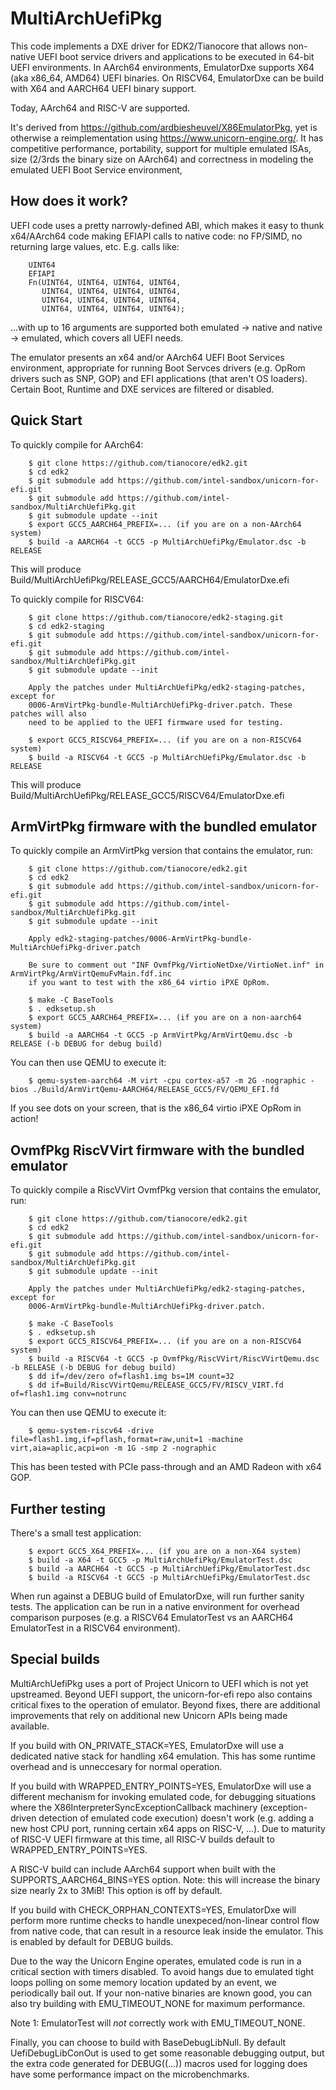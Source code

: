 # MultiArchUefiPkg

This code implements a DXE driver for EDK2/Tianocore that allows
non-native UEFI boot service drivers and applications to be executed
in 64-bit UEFI environments. In AArch64 environments, EmulatorDxe
supports X64 (aka x86_64, AMD64) UEFI binaries. On RISCV64,
EmulatorDxe can be build with X64 and AARCH64 UEFI binary support.

Today, AArch64 and RISC-V
are supported.

It's derived from https://github.com/ardbiesheuvel/X86EmulatorPkg, yet
is otherwise a reimplementation using https://www.unicorn-engine.org/.
It has competitive performance, portability, support for multiple
emulated ISAs, size (2/3rds the binary size on AArch64) and correctness
in modeling the emulated UEFI Boot Service environment,

## How does it work?

UEFI code uses a pretty narrowly-defined ABI, which makes it
easy to thunk x64/AArch64 code making EFIAPI calls to native code:
no FP/SIMD, no returning large values, etc. E.g. calls like:

        UINT64
        EFIAPI
        Fn(UINT64, UINT64, UINT64, UINT64,
           UINT64, UINT64, UINT64, UINT64,
           UINT64, UINT64, UINT64, UINT64,
           UINT64, UINT64, UINT64, UINT64);

...with up to 16 arguments are supported both emulated -> native
and native -> emulated, which covers all UEFI needs.

The emulator presents an x64 and/or AArch64 UEFI Boot Services
environment, appropriate for running Boot Servces drivers (e.g. OpRom
drivers such as SNP, GOP) and EFI applications (that aren't OS loaders).
Certain Boot, Runtime and DXE services are filtered or disabled.

## Quick Start

To quickly compile for AArch64:

        $ git clone https://github.com/tianocore/edk2.git
        $ cd edk2
        $ git submodule add https://github.com/intel-sandbox/unicorn-for-efi.git
        $ git submodule add https://github.com/intel-sandbox/MultiArchUefiPkg.git
        $ git submodule update --init
        $ export GCC5_AARCH64_PREFIX=... (if you are on a non-AArch64 system)
        $ build -a AARCH64 -t GCC5 -p MultiArchUefiPkg/Emulator.dsc -b RELEASE

This will produce Build/MultiArchUefiPkg/RELEASE_GCC5/AARCH64/EmulatorDxe.efi

To quickly compile for RISCV64:

        $ git clone https://github.com/tianocore/edk2-staging.git
        $ cd edk2-staging
        $ git submodule add https://github.com/intel-sandbox/unicorn-for-efi.git
        $ git submodule add https://github.com/intel-sandbox/MultiArchUefiPkg.git
        $ git submodule update --init

        Apply the patches under MultiArchUefiPkg/edk2-staging-patches, except for
        0006-ArmVirtPkg-bundle-MultiArchUefiPkg-driver.patch. These patches will also
        need to be applied to the UEFI firmware used for testing.

        $ export GCC5_RISCV64_PREFIX=... (if you are on a non-RISCV64 system)
        $ build -a RISCV64 -t GCC5 -p MultiArchUefiPkg/Emulator.dsc -b RELEASE

This will produce Build/MultiArchUefiPkg/RELEASE_GCC5/RISCV64/EmulatorDxe.efi

## ArmVirtPkg firmware with the bundled emulator

To quickly compile an ArmVirtPkg version that contains the emulator, run:

        $ git clone https://github.com/tianocore/edk2.git
        $ cd edk2
        $ git submodule add https://github.com/intel-sandbox/unicorn-for-efi.git
        $ git submodule add https://github.com/intel-sandbox/MultiArchUefiPkg.git
        $ git submodule update --init

        Apply edk2-staging-patches/0006-ArmVirtPkg-bundle-MultiArchUefiPkg-driver.patch

        Be sure to comment out "INF OvmfPkg/VirtioNetDxe/VirtioNet.inf" in ArmVirtPkg/ArmVirtQemuFvMain.fdf.inc
        if you want to test with the x86_64 virtio iPXE OpRom.

        $ make -C BaseTools
        $ . edksetup.sh
        $ export GCC5_AARCH64_PREFIX=... (if you are on a non-aarch64 system)
        $ build -a AARCH64 -t GCC5 -p ArmVirtPkg/ArmVirtQemu.dsc -b RELEASE (-b DEBUG for debug build)

You can then use QEMU to execute it:

        $ qemu-system-aarch64 -M virt -cpu cortex-a57 -m 2G -nographic -bios ./Build/ArmVirtQemu-AARCH64/RELEASE_GCC5/FV/QEMU_EFI.fd

If you see dots on your screen, that is the x86_64 virtio iPXE OpRom in action!

## OvmfPkg RiscVVirt firmware with the bundled emulator

To quickly compile a RiscVVirt OvmfPkg version that contains the emulator, run:

        $ git clone https://github.com/tianocore/edk2.git
        $ cd edk2
        $ git submodule add https://github.com/intel-sandbox/unicorn-for-efi.git
        $ git submodule add https://github.com/intel-sandbox/MultiArchUefiPkg.git
        $ git submodule update --init

        Apply the patches under MultiArchUefiPkg/edk2-staging-patches, except for
        0006-ArmVirtPkg-bundle-MultiArchUefiPkg-driver.patch.

        $ make -C BaseTools
        $ . edksetup.sh
        $ export GCC5_RISCV64_PREFIX=... (if you are on a non-RISCV64 system)
        $ build -a RISCV64 -t GCC5 -p OvmfPkg/RiscVVirt/RiscVVirtQemu.dsc -b RELEASE (-b DEBUG for debug build)
        $ dd if=/dev/zero of=flash1.img bs=1M count=32
        $ dd if=Build/RiscVVirtQemu/RELEASE_GCC5/FV/RISCV_VIRT.fd of=flash1.img conv=notrunc

You can then use QEMU to execute it:

        $ qemu-system-riscv64 -drive file=flash1.img,if=pflash,format=raw,unit=1 -machine virt,aia=aplic,acpi=on -m 1G -smp 2 -nographic

This has been tested with PCIe pass-through and an AMD Radeon with x64 GOP.

## Further testing

There's a small test application:

        $ export GCC5_X64_PREFIX=... (if you are on a non-X64 system)
        $ build -a X64 -t GCC5 -p MultiArchUefiPkg/EmulatorTest.dsc
        $ build -a AARCH64 -t GCC5 -p MultiArchUefiPkg/EmulatorTest.dsc
        $ build -a RISCV64 -t GCC5 -p MultiArchUefiPkg/EmulatorTest.dsc

When run against a DEBUG build of EmulatorDxe, will run further sanity tests.
The application can be run in a native environment for overhead comparison
purposes (e.g. a RISCV64 EmulatorTest vs an AARCH64 EmulatorTest in a
RISCV64 environment).

## Special builds

MultiArchUefiPkg uses a port of Project Unicorn to UEFI which is not
yet upstreamed. Beyond UEFI support, the unicorn-for-efi repo also
contains critical fixes to the operation of emulator. Beyond fixes, there
are additional improvements that rely on additional new Unicorn APIs being
made available.

If you build with ON_PRIVATE_STACK=YES, EmulatorDxe will use a dedicated
native stack for handling x64 emulation. This has some runtime overhead and
is unneccesary for normal operation.

If you build with WRAPPED_ENTRY_POINTS=YES, EmulatorDxe will use a
different mechanism for invoking emulated code, for debugging situations
where the X86InterpreterSyncExceptionCallback machinery (exception-driven
detection of emulated code execution) doesn't work (e.g. adding a new host
CPU port, running certain x64 apps on RISC-V, ...). Due to maturity
of RISC-V UEFI firmware at this time, all RISC-V builds default to
WRAPPED_ENTRY_POINTS=YES.

A RISC-V build can include AArch64 support when built with the
SUPPORTS_AARCH64_BINS=YES option. Note: this will increase the
binary size nearly 2x to 3MiB! This option is off by default.

If you build with CHECK_ORPHAN_CONTEXTS=YES, EmulatorDxe will perform
more runtime checks to handle unexpeced/non-linear control flow from
native code, that can result in a resource leak inside the emulator.
This is enabled by default for DEBUG builds.

Due to the way the Unicorn Engine operates, emulated code is run in a
critical section with timers disabled. To avoid hangs due to emulated
tight loops polling on some memory location updated by an event, we
periodically bail out. If your non-native binaries are known good, you
can also try building with EMU_TIMEOUT_NONE for maximum performance.

Note 1: EmulatorTest will _not_ correctly work with EMU_TIMEOUT_NONE.

Finally, you can choose to build with BaseDebugLibNull. By default
UefiDebugLibConOut is used to get some reasonable debugging output, but
the extra code generated for DEBUG((...)) macros used for logging does
have some performance impact on the microbenchmarks.
